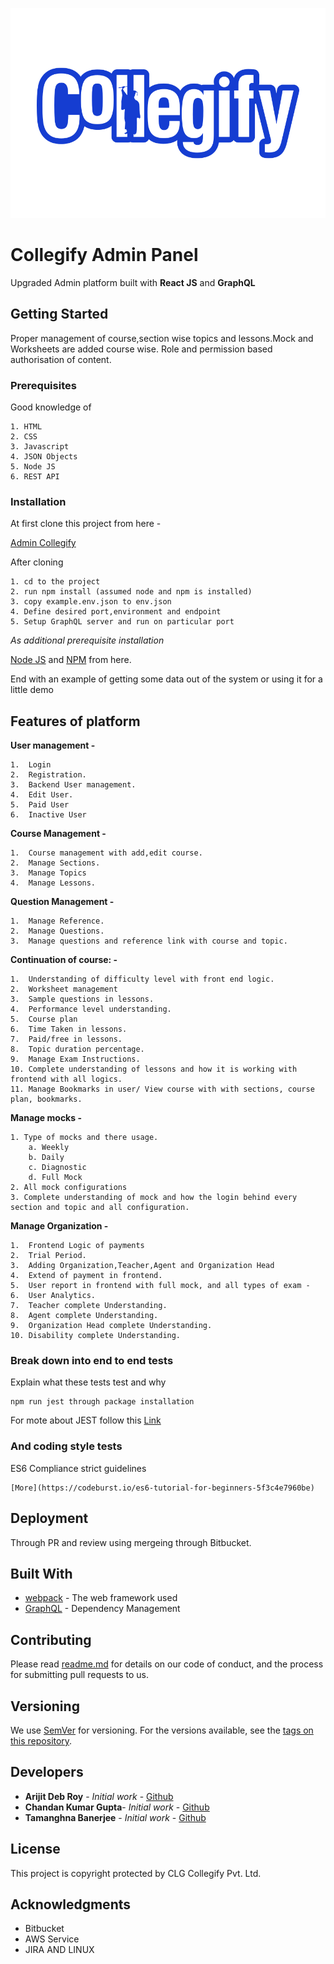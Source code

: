 ![alt text](static/images/logo.svg)

# Collegify Admin Panel

Upgraded Admin platform built with **React JS** and **GraphQL** 

## Getting Started

Proper management of course,section wise topics and lessons.Mock and Worksheets are added course wise.
Role and permission based authorisation of content.

### Prerequisites

Good knowledge of 
```
1. HTML
2. CSS
3. Javascript
4. JSON Objects
5. Node JS
6. REST API
```

### Installation

At first clone this project from here -

[Admin Collegify](https://bitbucket.org/xrohan/clg_admin_v2)

After cloning

```
1. cd to the project
2. run npm install (assumed node and npm is installed)
3. copy example.env.json to env.json
4. Define desired port,environment and endpoint
5. Setup GraphQL server and run on particular port
```

_As additional prerequisite installation_

[Node JS](https://websiteforstudents.com/install-the-latest-node-js-and-nmp-packages-on-ubuntu-16-04-18-04-lts/)
and [NPM](https://www.rosehosting.com/blog/install-npm-on-ubuntu-16-04/)
from here.


End with an example of getting some data out of the system or using it for a little demo

## Features of platform

**User management -**
```
1.  Login
2.  Registration.
3.  Backend User management.
4.  Edit User.
5.  Paid User
6.  Inactive User
```
**Course Management -** 
```
1.  Course management with add,edit course.
2.  Manage Sections.
3.  Manage Topics
4.  Manage Lessons.
```
**Question Management -** 
```
1.  Manage Reference.
2.  Manage Questions.
3.  Manage questions and reference link with course and topic.
```

**Continuation of course: -**

```
1.  Understanding of difficulty level with front end logic.
2.  Worksheet management
3.  Sample questions in lessons.
4.  Performance level understanding.
5.  Course plan
6.  Time Taken in lessons.
7.  Paid/free in lessons.
8.  Topic duration percentage.
9.  Manage Exam Instructions.
10. Complete understanding of lessons and how it is working with frontend with all logics.
11. Manage Bookmarks in user/ View course with with sections, course plan, bookmarks.
```
**Manage mocks -**
```
1. Type of mocks and there usage.
    a. Weekly
    b. Daily
    c. Diagnostic
    d. Full Mock
2. All mock configurations
3. Complete understanding of mock and how the login behind every section and topic and all configuration.
```
**Manage Organization -**
```
1.  Frontend Logic of payments
2.  Trial Period.
3.  Adding Organization,Teacher,Agent and Organization Head
4.  Extend of payment in frontend.
5.  User report in frontend with full mock, and all types of exam - 
6.  User Analytics.
7.  Teacher complete Understanding.
8.  Agent complete Understanding.
9.  Organization Head complete Understanding.
10. Disability complete Understanding.
```

### Break down into end to end tests

Explain what these tests test and why

```
npm run jest through package installation
```
For mote about JEST follow this [Link](https://medium.com/codeclan/testing-react-with-jest-and-enzyme-20505fec4675)

### And coding style tests

ES6 Compliance strict guidelines
```
[More](https://codeburst.io/es6-tutorial-for-beginners-5f3c4e7960be)
```

## Deployment

Through PR and review using mergeing through Bitbucket.

## Built With

* [webpack](https://webpack.js.org/) - The web framework used
* [GraphQL](https://graphql.org/) - Dependency Management

## Contributing

Please read [readme.md](https://gist.github.com/PurpleBooth/b24679402957c63ec426) for details on our code of conduct, and the process for submitting pull requests to us.

## Versioning

We use [SemVer](http://semver.org/) for versioning. For the versions available, see the [tags on this repository](https://github.com/your/project/tags). 

## Developers

* **Arijit Deb Roy** - *Initial work* - [Github](https://github.com/PurpleBooth)
* **Chandan Kumar Gupta**- *Initial work* - [Github](https://github.com/PurpleBooth)
* **Tamanghna Banerjee** - *Initial work* - [Github](https://github.com/PurpleBooth)

## License

This project is copyright protected by CLG Collegify Pvt. Ltd.

## Acknowledgments

* Bitbucket
* AWS Service
* JIRA AND LINUX
